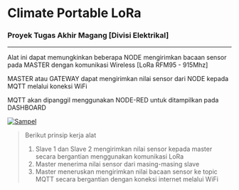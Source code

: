 # Climate Portable LoRa
### Proyek Tugas Akhir Magang [Divisi Elektrikal]
***

Alat ini dapat memungkinkan beberapa NODE mengirimkan bacaan sensor pada MASTER dengan komunikasi Wireless [LoRa RFM95 - 915Mhz]

MASTER atau GATEWAY dapat mengirimkan nilai sensor dari NODE kepada MQTT melalui koneksi WiFi

MQTT akan dipanggil menggunakan NODE-RED untuk ditampilkan pada DASHBOARD

<a href="https://ibb.co/QjP9yH6"><img src="https://i.ibb.co/zHXsq2S/Sampel.png" alt="Sampel" border="0"></a>

> Berikut prinsip kerja alat
> 1. Slave 1 dan Slave 2 mengirimkan nilai sensor kepada master secara bergantian menggunakan komunikasi LoRa 
> 2. Master menerima nilai sensor dari masing-masing slave
> 3. Master meneruskan mengirimkan nilai bacaan sensor ke topic MQTT secara bergantian dengan koneksi internet melalui WiFi
